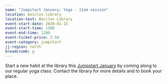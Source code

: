 ```yaml
---
name: "Jumpstart January: Yoga - 11am session"
location: beccles-library
location-text: Beccles Library
event-start-date: 2020-01-15
event-start-time: 1100
event-end-time: 1200
event-ticket-price: 3.50
event-category: jumpstart
jj-region: north
breadcrumb: y
---
```


Start a new habit at the library this [Jumpstart January](/jumpstart-january/) by coming along to our regular yoga class. Contact the library for more details and to book your place.

